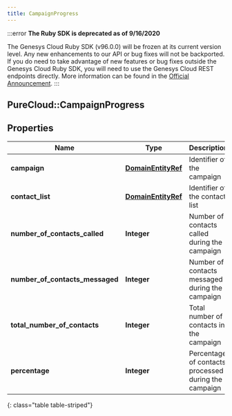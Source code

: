 ```yaml
---
title: CampaignProgress
---
```


:::error
**The Ruby SDK is deprecated as of 9/16/2020**

The Genesys Cloud Ruby SDK (v96.0.0) will be frozen at its current version level. Any new enhancements to our API or bug fixes will not be backported. If you do need to take advantage of new features or bug fixes outside the Genesys Cloud Ruby SDK, you will need to use the Genesys Cloud REST endpoints directly. More information can be found in the [Official Announcement](https://developer.mypurecloud.com/forum/t/announcement-genesys-cloud-ruby-sdk-end-of-life/8850).
:::


## PureCloud::CampaignProgress

## Properties

|Name | Type | Description | Notes|
|------------ | ------------- | ------------- | -------------|
| **campaign** | [**DomainEntityRef**](DomainEntityRef.html) | Identifier of the campaign | |
| **contact_list** | [**DomainEntityRef**](DomainEntityRef.html) | Identifier of the contact list | |
| **number_of_contacts_called** | **Integer** | Number of contacts called during the campaign | [optional] |
| **number_of_contacts_messaged** | **Integer** | Number of contacts messaged during the campaign | [optional] |
| **total_number_of_contacts** | **Integer** | Total number of contacts in the campaign | [optional] |
| **percentage** | **Integer** | Percentage of contacts processed during the campaign | [optional] |
{: class="table table-striped"}



